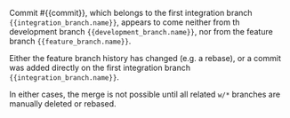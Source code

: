 Commit #{{commit}}, which belongs to the first integration branch
`{{integration_branch.name}}`, appears to come neither from
th development branch `{{development_branch.name}}`, nor from the
feature branch `{{feature_branch.name}}`.

Either the feature branch history has changed (e.g. a rebase),
or a commit was added directly on the first integration branch
`{{integration_branch.name}}`.

In either cases, the merge is not possible until all related `w/*`
branches are manually deleted or rebased.
